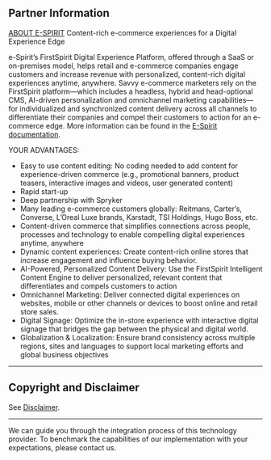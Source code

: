 ## Partner Information
[ABOUT E-SPIRIT](https://www.e-spirit.com/)
Content-rich e-commerce experiences for a Digital Experience Edge

e-Spirit’s FirstSpirit Digital Experience Platform, offered through a SaaS or on-premises model, helps retail and e-commerce companies engage customers and increase revenue with personalized, content-rich digital experiences anytime, anywhere. Savvy e-commerce marketers rely on the FirstSpirit platform—which includes a headless, hybrid and head-optional CMS, AI-driven personalization and omnichannel marketing capabilities—for individualized and synchronized content delivery across all channels to differentiate their companies and compel their customers to action for an e-commerce edge. More information can be found in the [E-Spirit documentation](https://docs.e-spirit.com/ecom/contentconnect-spryker/ContentConnect_Spryker_Documentation_EN.html).

YOUR ADVANTAGES:

* Easy to use content editing: No coding needed to add content for experience-driven commerce (e.g., promotional banners, product teasers, interactive images and videos, user generated content)
* Rapid start-up
* Deep partnership with Spryker
* Many leading e-commerce customers globally: Reitmans, Carter’s, Converse, L’Oreal Luxe brands, Karstadt, TSI Holdings, Hugo Boss, etc.
* Content-driven commerce that simplifies connections across people, processes and technology to enable compelling digital experiences anytime, anywhere
* Dynamic content experiences: Create content-rich online stores that increase engagement and influence buying behavior.
* AI-Powered, Personalized Content Delivery: Use the FirstSpirit Intelligent Content Engine to deliver personalized, relevant content that differentiates and compels customers to action
* Omnichannel Marketing: Deliver connected digital experiences on websites, mobile or other channels or devices to boost online and retail store sales.
* Digital Signage: Optimize the in-store experience with interactive digital signage that bridges the gap between the physical and digital world.
* Globalization & Localization: Ensure brand consistency across multiple regions, sites and languages to support local marketing efforts and global business objectives

---

## Copyright and Disclaimer

See [Disclaimer](https://github.com/spryker/spryker-documentation).

---
We can guide you through the integration process of this technology provider. To benchmark the capabilities of our implementation with your expectations, please contact us.

<div class="hubspot-form js-hubspot-form" data-portal-id="2770802" data-form-id="163e11fb-e833-4638-86ae-a2ca4b929a41" id="hubspot-1"></div>
